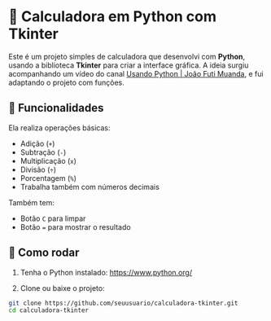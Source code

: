 # 🧮 Calculadora em Python com Tkinter

Este é um projeto simples de calculadora que desenvolvi com **Python**, usando a biblioteca **Tkinter** para criar a interface gráfica. A ideia surgiu acompanhando um vídeo do canal [Usando Python | João Futi Muanda](https://www.youtube.com/watch?v=i24MxljM-Bw&list=PLGFzROSPU9oVOK_4OojndjJggKV5ef1nQ), e fui adaptando o projeto com funções.


## 📌 Funcionalidades

Ela realiza operações básicas:

- Adição (`+`)
- Subtração (`-`)
- Multiplicação (`x`)
- Divisão (`÷`)
- Porcentagem (`%`)
- Trabalha também com números decimais

Também tem:

- Botão `C` para limpar
- Botão `=` para mostrar o resultado


## 🚀 Como rodar

1. Tenha o Python instalado: https://www.python.org/

2. Clone ou baixe o projeto:

```bash
git clone https://github.com/seuusuario/calculadora-tkinter.git
cd calculadora-tkinter
